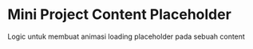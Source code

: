 # Mini Project Content Placeholder

Logic untuk membuat animasi loading placeholder pada sebuah content
